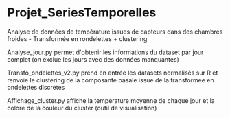 # Projet_SeriesTemporelles
Analyse de données de température issues de capteurs dans des chambres froides - Transformée en rondelettes + clustering

Analyse_jour.py permet d'obtenir les informations du dataset par jour complet (on exclue les jours avec des données manquantes)

Transfo_ondelettes_v2.py prend en entrée les datasets normalisés sur R et renvoie le clustering de la composante basale issue de la transformée en ondelettes discrètes

Affichage_cluster.py affiche la température moyenne de chaque jour et la colore de la couleur du cluster (outil de visualisation)
